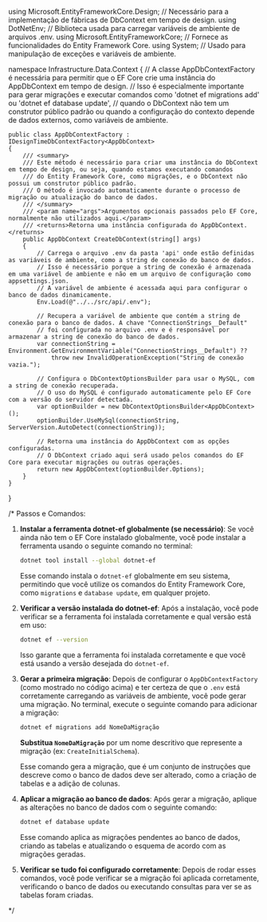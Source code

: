 using Microsoft.EntityFrameworkCore.Design; // Necessário para a implementação de fábricas de DbContext em tempo de design.
using DotNetEnv; // Biblioteca usada para carregar variáveis de ambiente de arquivos .env.
using Microsoft.EntityFrameworkCore; // Fornece as funcionalidades do Entity Framework Core.
using System; // Usado para manipulação de exceções e variáveis de ambiente.

namespace Infrastructure.Data.Context
{
// A classe AppDbContextFactory é necessária para permitir que o EF Core crie uma instância do AppDbContext em tempo de design.
// Isso é especialmente importante para gerar migrações e executar comandos como 'dotnet ef migrations add' ou 'dotnet ef database update',
// quando o DbContext não tem um construtor público padrão ou quando a configuração do contexto depende de dados externos, como variáveis de ambiente.

    public class AppDbContextFactory : IDesignTimeDbContextFactory<AppDbContext>
    {
        /// <summary>
        /// Este método é necessário para criar uma instância do DbContext em tempo de design, ou seja, quando estamos executando comandos
        /// do Entity Framework Core, como migrações, e o DbContext não possui um construtor público padrão.
        /// O método é invocado automaticamente durante o processo de migração ou atualização do banco de dados.
        /// </summary>
        /// <param name="args">Argumentos opcionais passados pelo EF Core, normalmente não utilizados aqui.</param>
        /// <returns>Retorna uma instância configurada do AppDbContext.</returns>
        public AppDbContext CreateDbContext(string[] args)
        {
            // Carrega o arquivo .env da pasta 'api' onde estão definidas as variáveis de ambiente, como a string de conexão do banco de dados.
            // Isso é necessário porque a string de conexão é armazenada em uma variável de ambiente e não em um arquivo de configuração como appsettings.json.
            // A variável de ambiente é acessada aqui para configurar o banco de dados dinamicamente.
            Env.Load(@"../../src/api/.env");

            // Recupera a variável de ambiente que contém a string de conexão para o banco de dados. A chave "ConnectionStrings__Default"
            // foi configurada no arquivo .env e é responsável por armazenar a string de conexão do banco de dados.
            var connectionString = Environment.GetEnvironmentVariable("ConnectionStrings__Default") ??
                throw new InvalidOperationException("String de conexão vazia.");

            // Configura o DbContextOptionsBuilder para usar o MySQL, com a string de conexão recuperada.
            // O uso do MySQL é configurado automaticamente pelo EF Core com a versão do servidor detectada.
            var optionBuilder = new DbContextOptionsBuilder<AppDbContext>();
            optionBuilder.UseMySql(connectionString, ServerVersion.AutoDetect(connectionString));

            // Retorna uma instância do AppDbContext com as opções configuradas.
            // O DbContext criado aqui será usado pelos comandos do EF Core para executar migrações ou outras operações.
            return new AppDbContext(optionBuilder.Options);
        }
    }

}

/\* Passos e Comandos:

1. **Instalar a ferramenta dotnet-ef globalmente (se necessário)**:
   Se você ainda não tem o EF Core instalado globalmente, você pode instalar a ferramenta usando o seguinte comando no terminal:

   ```bash
   dotnet tool install --global dotnet-ef
   ```

   Esse comando instala o `dotnet-ef` globalmente em seu sistema, permitindo que você utilize os comandos do Entity Framework Core, como `migrations` e `database update`, em qualquer projeto.

2. **Verificar a versão instalada do dotnet-ef**:
   Após a instalação, você pode verificar se a ferramenta foi instalada corretamente e qual versão está em uso:

   ```bash
   dotnet ef --version
   ```

   Isso garante que a ferramenta foi instalada corretamente e que você está usando a versão desejada do `dotnet-ef`.

3. **Gerar a primeira migração**:
   Depois de configurar o `AppDbContextFactory` (como mostrado no código acima) e ter certeza de que o `.env` está corretamente carregando as variáveis de ambiente, você pode gerar uma migração. No terminal, execute o seguinte comando para adicionar a migração:

   ```bash
   dotnet ef migrations add NomeDaMigração
   ```

   **Substitua `NomeDaMigração`** por um nome descritivo que represente a migração (ex: `CreateInitialSchema`).

   Esse comando gera a migração, que é um conjunto de instruções que descreve como o banco de dados deve ser alterado, como a criação de tabelas e a adição de colunas.

4. **Aplicar a migração ao banco de dados**:
   Após gerar a migração, aplique as alterações no banco de dados com o seguinte comando:

   ```bash
   dotnet ef database update
   ```

   Esse comando aplica as migrações pendentes ao banco de dados, criando as tabelas e atualizando o esquema de acordo com as migrações geradas.

5. **Verificar se tudo foi configurado corretamente**:
   Depois de rodar esses comandos, você pode verificar se a migração foi aplicada corretamente, verificando o banco de dados ou executando consultas para ver se as tabelas foram criadas.

\*/

